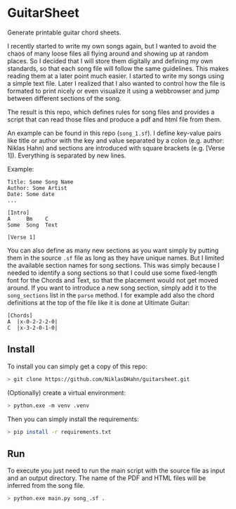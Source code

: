 # GuitarSheet
Generate printable guitar chord sheets.

I recently started to write my own songs again, but I wanted to avoid the chaos of many loose files all flying around and showing up at random places. So I decided that I will store them digitally and defining my own standards, so that each song file will follow the same guidelines. This makes reading them at a later point much easier. I started to write my songs using a simple text file. Later I realized that I also wanted to control how the file is formated to print nicely or even visualize it using a webbrowser and jump between different sections of the song.

The result is this repo, which defines rules for song files and provides a script that can read those files and produce a pdf and html file from them.

An example can be found in this repo (`song_1.sf`). I define key-value pairs like title or author with the key and value separated by a colon (e.g. author: Niklas Hahn) and sections are introduced with square brackets (e.g. [Verse 1]). Everything is separated by new lines.

Example:
```
Title: Some Song Name  
Author: Some Artist
Date: Some date
...

[Intro]
A     Bm    C
Some  Song  Text

[Verse 1]
```

You can also define as many new sections as you want simply by putting them in the source `.sf` file as long as they have unique names. But I limited the available section names for song sections. This was simply because I needed to identify a song sections so that I could use some fixed-length font for the Chords and Text, so that the placement would not get moved around. If you want to introduce a new song section, simply add it to the `song_sections` list in the `parse` method. I for example add also the chord definitions at the top of the file like it is done at Ultimate Guitar:

```
[Chords]
A  |x-0-2-2-2-0|
C  |x-3-2-0-1-0|
```

## Install
To install you can simply get a copy of this repo:
```bash
> git clone https://github.com/NiklasDHahn/guitarsheet.git
```
(Optionally) create a virtual environment:
```bash
> python.exe -m venv .venv
```
Then you can simply install the requirements:
```bash
> pip install -r requirements.txt
```

## Run
To execute you just need to run the main script with the source file as input and an output directory. The name of the PDF and HTML files will be inferred from the song file.
```bash
> python.exe main.py song_.sf .
```